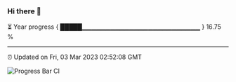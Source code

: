 ### Hi there 👋

⏳ Year progress { █████▁▁▁▁▁▁▁▁▁▁▁▁▁▁▁▁▁▁▁▁▁▁▁▁▁ } 16.75 %

---

⏰ Updated on Fri, 03 Mar 2023 02:52:08 GMT

![Progress Bar CI](https://github.com/liununu/liununu/workflows/Progress%20Bar%20CI/badge.svg)
